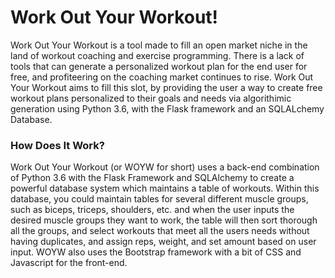 # Work Out Your Workout!

Work Out Your Workout is a tool made to fill an open market niche in the land of workout coaching and exercise programming. There is a lack of tools that can generate a personalized workout plan for the end user for free, and profiteering on the coaching market continues to rise. Work Out Your Workout aims to fill this slot, by providing the user a way to create free workout plans personalized to their goals and needs via algorithimic generation using Python 3.6, with the Flask framework and an SQLALchemy Database.

<h3>How Does It Work?</h3>
Work Out Your Workout (or WOYW for short) uses a back-end combination of Python 3.6 with the Flask Framework and SQLAlchemy to create a powerful database system which maintains a table of workouts. Within this database, you could maintain tables for several different muscle groups, such as biceps, triceps, shoulders, etc. and when the user inputs the desired muscle groups they want to work, the table will then sort thorough all the groups, and select workouts that meet all the users needs without having duplicates, and assign reps, weight, and set amount based on user input. WOYW also uses the Bootstrap framework with a bit of CSS and Javascript for the front-end.
